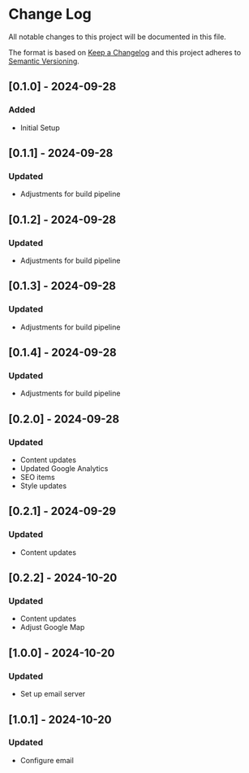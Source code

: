 # Change Log
All notable changes to this project will be documented in this file.
 
The format is based on [Keep a Changelog](http://keepachangelog.com/)
and this project adheres to [Semantic Versioning](http://semver.org/).

## [0.1.0] - 2024-09-28
### Added
- Initial Setup

## [0.1.1] - 2024-09-28
### Updated
- Adjustments for build pipeline

## [0.1.2] - 2024-09-28
### Updated
- Adjustments for build pipeline

## [0.1.3] - 2024-09-28
### Updated
- Adjustments for build pipeline

## [0.1.4] - 2024-09-28
### Updated
- Adjustments for build pipeline

## [0.2.0] - 2024-09-28
### Updated
- Content updates
- Updated Google Analytics
- SEO items
- Style updates

## [0.2.1] - 2024-09-29
### Updated
- Content updates

## [0.2.2] - 2024-10-20
### Updated
- Content updates
- Adjust Google Map

## [1.0.0] - 2024-10-20
### Updated
- Set up email server

## [1.0.1] - 2024-10-20
### Updated
- Configure email